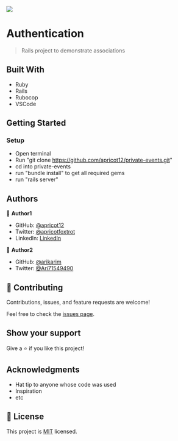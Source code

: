 ![](https://img.shields.io/badge/Microverse-blueviolet)

# Authentication

> Rails project to demonstrate associations

## Built With

- Ruby
- Rails
- Rubocop
- VSCode



## Getting Started

### Setup

- Open terminal
- Run "git clone https://github.com/apricot12/private-events.git"
- cd into private-events
- run "bundle install" to get all required gems
- run "rails server"

## Authors

👤 **Author1**

- GitHub: [@apricot12](https://github.com/apricot12)
- Twitter: [@apricotfoxtrot](https://twitter.com/apricotfoxtrot)
- LinkedIn: [LinkedIn](https://linkedin.com/in/aprikot-web)

👤 **Author2**

- GitHub: [@arikarim](https://github.com/arikarim)
- Twitter: [@Ari71549490](https://twitter.com/Ari71549490)

## 🤝 Contributing

Contributions, issues, and feature requests are welcome!

Feel free to check the [issues page](issues/).

## Show your support

Give a ⭐️ if you like this project!

## Acknowledgments

- Hat tip to anyone whose code was used
- Inspiration
- etc

## 📝 License

This project is [MIT](lic.url) licensed.